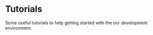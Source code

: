 # Tutorials

Some useful tutorials to help getting started with the our development
environment.

```{tableofcontents}

```
